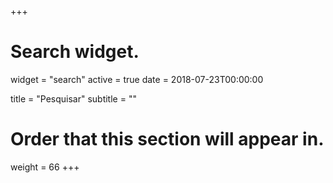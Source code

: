 +++
# Search widget.
widget = "search"
active = true
date = 2018-07-23T00:00:00

title = "Pesquisar"
subtitle = ""

# Order that this section will appear in.
weight = 66
+++
